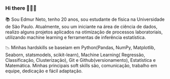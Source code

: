 ### Hi there 🙋🏻‍♂️

📚 Sou Edmur Neto, tenho 20 anos, sou estudante de física na Universidade de São Paulo. Atualmente, sou um iniciante na área de ciência de dados, realizo alguns projetos aplicados na otimização de processos laboratoriais, utilizando machine learning e ferramentas de inferência estatística.

📉 Minhas hardskills se baseiam em Python(Pandas, NumPy, Matplotlib, Seaborn, statsmodels, scikit-learn), Machine Learning( Regressão, Classificação, Clusterização), Git e Github(versionamento), Estatística e Matemática. Minhas principais soft skills são, comunicação, trabalho em equipe, dedicação e fácil adaptação.



